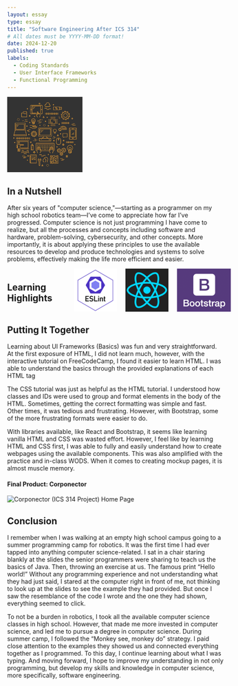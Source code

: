 ```yaml
---
layout: essay
type: essay
title: "Software Engineering After ICS 314"
# All dates must be YYYY-MM-DD format!
date: 2024-12-20
published: true
labels:
  - Coding Standards
  - User Interface Frameworks
  - Functional Programming
---
```


<img width="175px" class="rounded float-start pe-4" src="../img/reflection/cs.jpg">

## In a Nutshell
After six years of "computer science,"—starting as a programmer on my high school robotics team—I’ve come to appreciate how far I’ve progressed. Computer science is not just programming I have come to realize, but all the processes and concepts including software and hardware, problem-solving, cybersecurity, and other concepts. More importantly, it is about applying these principles to use the available resources to develop and produce technologies and systems to solve problems, effectively making the life more efficient and easier.


<div style="display: flex; align-items: center;">
  <h2>Learning Highlights</h2>

  <img alt="ESLint" src="../img/e28_coding-standards-reflection/eslint.png" height="100px" style="padding-left: 50px; padding-right: 20px;" />
  <img alt="React Icon" src="../img/reflection/react.png" height="100px" style="padding-right: 20px;" />
  <img alt="Bootstrap Icon" src="../img/e37_ui-frameworks/bootstrap-logo.png" height="100px" style="padding-right: 20px;" />
</div>

## Putting It Together

Learning about UI Frameworks (Basics) was fun and very straightforward. At the first exposure of HTML, I did not learn much, however, with the interactive tutorial on FreeCodeCamp, I found it easier to learn HTML. I was able to understand the basics through the provided explanations of each HTML tag

The CSS tutorial was just as helpful as the HTML tutorial. I understood how classes and IDs were used to group and format elements in the body of the HTML. Sometimes, getting the correct formatting was simple and fast. Other times, it was tedious and frustrating. However, with Bootstrap, some of the more frustrating formats were easier to do. 

With libraries available, like React and Bootstrap, it seems like learning vanilla HTML and CSS was wasted effort. However, I feel like by learning HTML and CSS first, I was able to fully and easily understand how to create webpages using the available components. This was also amplified with the practice and in-class WODS. When it comes to creating mockup pages, it is almost muscle memory.

#### Final Product: Corponector
<img class="img-fluid" alt="Corponector (ICS 314 Project) Home Page" src="../img/corpo_proj/home_page.png" />

## Conclusion
I remember when I was walking at an empty high school campus going to a summer programming camp for robotics. It was the first time I had ever tapped into anything computer science-related. I sat in a chair staring blankly at the slides the senior programmers were sharing to teach us the basics of Java. Then, throwing an exercise at us. The famous print “Hello world!” Without any programming experience and not understanding what they had just said, I stared at the computer right in front of me, not thinking to look up at the slides to see the example they had provided. But once I saw the resemblance of the code I wrote and the one they had shown, everything seemed to click.

To not be a burden in robotics, I took all the available computer science classes in high school. However, that made me more invested in computer science, and led me to pursue a degree in computer science. During summer camp, I followed the “Monkey see, monkey do” strategy. I paid close attention to the examples they showed us and connected everything together as I programmed. To this day, I continue learning about what I was typing. And moving forward, I hope to improve my understanding in not only programming, but develop my skills and knowledge in computer science, more specifically, software engineering.